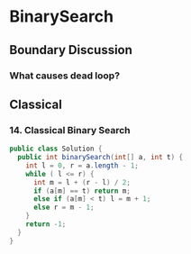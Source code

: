 # BinarySearch
## Boundary Discussion
### What causes dead loop?
## Classical
### 14. Classical Binary Search
```java
public class Solution {
  public int binarySearch(int[] a, int t) {
    int l = 0, r = a.length - 1;
    while ( l <= r) {
      int m = l + (r - l) / 2;
      if (a[m] == t) return m;
      else if (a[m] < t) l = m + 1;
      else r = m - 1;
    }
    return -1;
  }
}
```